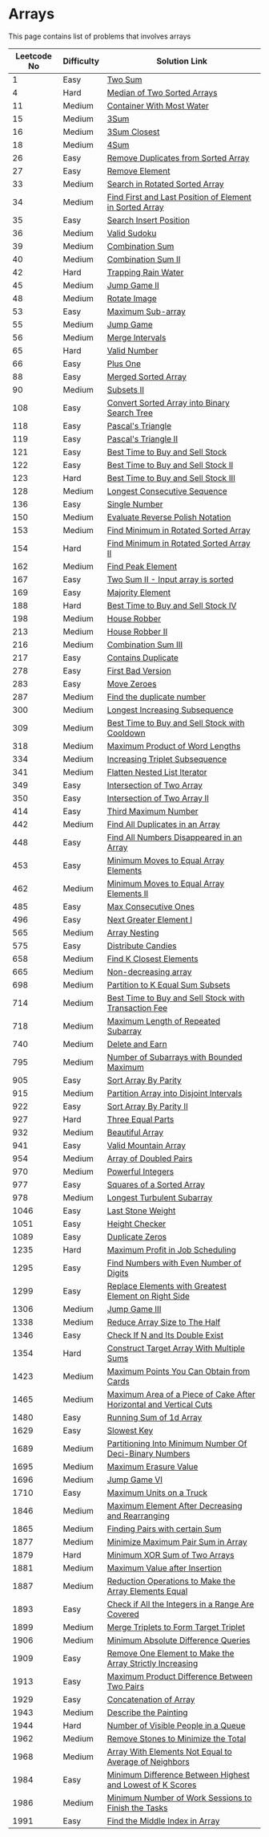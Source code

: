 # Arrays

This page contains list of problems that involves arrays

| Leetcode No | Difficulty | Solution Link                                                                                                                                                                                               |
| ----------- | ---------- | ----------------------------------------------------------------------------------------------------------------------------------------------------------------------------------------------------------- |
| 1           | Easy       | [Two Sum](../difficulty-based-problem-index/leetcode-easy/leetcode-1-two-sum.md)                                                                                                                            |
| 4           | Hard       | [Median of Two Sorted Arrays](../difficulty-based-problem-index/leetcode-hard/leetcode-4-median-of-two-sorted-arrays.md)                                                                                    |
| 11          | Medium     | [Container With Most Water](../difficulty-based-problem-index/leetcode-medium/leetcode-11-container-with-most-water.md)                                                                                     |
| 15          | Medium     | [3Sum](../difficulty-based-problem-index/leetcode-medium/leetcode-15-3sum.md)                                                                                                                               |
| 16          | Medium     | [3Sum Closest](../difficulty-based-problem-index/leetcode-medium/leetcode-16-3sum-closest.md)                                                                                                               |
| 18          | Medium     | [4Sum](../difficulty-based-problem-index/leetcode-medium/leetcode-18-4sum.md)                                                                                                                               |
| 26          | Easy       | [Remove Duplicates from Sorted Array](../difficulty-based-problem-index/leetcode-easy/leetcode-26-remove-duplicates-from-sorted-array.md)                                                                   |
| 27          | Easy       | [Remove Element](../difficulty-based-problem-index/leetcode-easy/leetcode-27-remove-element.md)                                                                                                             |
| 33          | Medium     | [Search in Rotated Sorted Array](../difficulty-based-problem-index/leetcode-medium/leetcode-33-search-in-rotated-sorted-array.md)                                                                           |
| 34          | Medium     | [Find First and Last Position of Element in Sorted Array](../difficulty-based-problem-index/leetcode-medium/leetcode-34-find-first-and-last-position-of-element-in-sorted-array.md)                         |
| 35          | Easy       | [Search Insert Position](../difficulty-based-problem-index/leetcode-easy/leetcode-35-search-insert-position.md)                                                                                             |
| 36          | Medium     | [Valid Sudoku](../difficulty-based-problem-index/leetcode-medium/leetcode-36-valid-sudoku.md)                                                                                                               |
| 39          | Medium     | [Combination Sum](../difficulty-based-problem-index/leetcode-medium/leetcode-39-combination-sum.md)                                                                                                         |
| 40          | Medium     | [Combination Sum II](../difficulty-based-problem-index/leetcode-medium/leetcode-40-combination-sum-ii.md)                                                                                                   |
| 42          | Hard       | [Trapping Rain Water](../difficulty-based-problem-index/leetcode-hard/leetcode-42-trapping-rain-water.md)                                                                                                   |
| 45          | Medium     | [Jump Game II](../difficulty-based-problem-index/leetcode-medium/leetcode-45-jump-game-ii.md)                                                                                                               |
| 48          | Medium     | [Rotate Image](../difficulty-based-problem-index/leetcode-medium/leetcode-48-rotate-image.md)                                                                                                               |
| 53          | Easy       | [Maximum Sub-array](../difficulty-based-problem-index/leetcode-easy/leetcode-53-maximum-subarray.md)                                                                                                        |
| 55          | Medium     | [Jump Game](../difficulty-based-problem-index/leetcode-medium/leetcode-55-jump-game.md)                                                                                                                     |
| 56          | Medium     | [Merge Intervals](../difficulty-based-problem-index/leetcode-medium/leetcode-56-merge-intervals.md)                                                                                                         |
| 65          | Hard       | [Valid Number](../difficulty-based-problem-index/leetcode-hard/leetcode-65-valid-number.md)                                                                                                                 |
| 66          | Easy       | [Plus One](../difficulty-based-problem-index/leetcode-easy/leetcode-66-plus-one.md)                                                                                                                         |
| 88          | Easy       | [Merged Sorted Array](../difficulty-based-problem-index/leetcode-easy/leetcode-88-merge-sorted-array.md)                                                                                                    |
| 90          | Medium     | [Subsets II](../difficulty-based-problem-index/leetcode-medium/leetcode-90-subsets-ii.md)                                                                                                                   |
| 108         | Easy       | [Convert Sorted Array into Binary Search Tree](../difficulty-based-problem-index/leetcode-easy/leetcode-108-convert-sorted-array-to-binary-search-tree.md)                                                  |
| 118         | Easy       | [Pascal's Triangle](../difficulty-based-problem-index/leetcode-easy/leetcode-118-pascals-triangle.md)                                                                                                       |
| 119         | Easy       | [Pascal's Triangle II](../difficulty-based-problem-index/leetcode-easy/leetcode-119-pascals-triangle-ii.md)                                                                                                 |
| 121         | Easy       | [Best Time to Buy and Sell Stock](../difficulty-based-problem-index/leetcode-easy/leetcode-121-best-time-to-buy-and-sell-stock.md)                                                                          |
| 122         | Easy       | [Best Time to Buy and Sell Stock II](../difficulty-based-problem-index/leetcode-easy/leetcode-122-best-time-to-buy-and-sell-stock-ii.md)                                                                    |
| 123         | Hard       | [Best Time to Buy and Sell Stock III](../difficulty-based-problem-index/leetcode-hard/leetcode-123-best-time-to-buy-and-sell-stock-iii.md)                                                                  |
| 128         | Medium     | [Longest Consecutive Sequence](../difficulty-based-problem-index/leetcode-medium/leetcode-128-longest-consecutive-sequence.md)                                                                              |
| 136         | Easy       | [Single Number](../difficulty-based-problem-index/leetcode-easy/leetcode-136-single-number.md)                                                                                                              |
| 150         | Medium     | [Evaluate Reverse Polish Notation](../difficulty-based-problem-index/leetcode-medium/leetcode-150-evaluate-reverse-polish-notation.md)                                                                      |
| 153         | Medium     | [Find Minimum in Rotated Sorted Array](../difficulty-based-problem-index/leetcode-medium/leetcode-153-find-minimum-in-rotated-sorted-array.md)                                                              |
| 154         | Hard       | [Find Minimum in Rotated Sorted Array II](../difficulty-based-problem-index/leetcode-hard/leetcode-154-find-minimum-in-rotated-sorted-array-ii.md)                                                          |
| 162         | Medium     | [Find Peak Element](../difficulty-based-problem-index/leetcode-medium/leetcode-162-find-peak-element.md)                                                                                                    |
| 167         | Easy       | [Two Sum II - Input array is sorted](../difficulty-based-problem-index/leetcode-easy/leetcode-167-two-sum-ii-input-array-is-sorted.md)                                                                      |
| 169         | Easy       | [Majority Element](../difficulty-based-problem-index/leetcode-easy/leetcode-169-majority-element.md)                                                                                                        |
| 188         | Hard       | [Best Time to Buy and Sell Stock IV](../difficulty-based-problem-index/leetcode-hard/leetcode-188-best-time-to-buy-and-sell-stock-iv.md)                                                                    |
| 198         | Medium     | [House Robber](../difficulty-based-problem-index/leetcode-medium/leetcode-198-house-robber.md)                                                                                                              |
| 213         | Medium     | [House Robber II](../difficulty-based-problem-index/leetcode-medium/leetcode-213-house-robber-ii.md)                                                                                                        |
| 216         | Medium     | [Combination Sum III](../difficulty-based-problem-index/leetcode-medium/leetcode-216-combination-sum-iii.md)                                                                                                |
| 217         | Easy       | [Contains Duplicate](../difficulty-based-problem-index/leetcode-easy/leetcode-217-contains-duplicate.md)                                                                                                    |
| 278         | Easy       | [First Bad Version](../difficulty-based-problem-index/leetcode-easy/leetcode-278-first-bad-version.md)                                                                                                      |
| 283         | Easy       | [Move Zeroes](../difficulty-based-problem-index/leetcode-easy/leetcode-283-move-zeroes.md)                                                                                                                  |
| 287         | Medium     | [Find the duplicate number](../difficulty-based-problem-index/leetcode-medium/leetcode-287-find-the-duplicate-number.md)                                                                                    |
| 300         | Medium     | [Longest Increasing Subsequence](../difficulty-based-problem-index/leetcode-medium/leetcode-300-longest-increasing-subsequence.md)                                                                          |
| 309         | Medium     | [Best Time to Buy and Sell Stock with Cooldown](../difficulty-based-problem-index/leetcode-medium/leetcode-309-best-time-to-buy-and-sell-stock-with-cooldown.md)                                            |
| 318         | Medium     | [Maximum Product of Word Lengths](../difficulty-based-problem-index/leetcode-medium/leetcode-318-maximum-product-of-word-lengths.md)                                                                        |
| 334         | Medium     | [Increasing Triplet Subsequence](../difficulty-based-problem-index/leetcode-medium/leetcode-334-increasing-triplet-subsequence.md)                                                                          |
| 341         | Medium     | [Flatten Nested List Iterator](../difficulty-based-problem-index/leetcode-medium/leetcode-341-flatten-nested-list-iterator.md)                                                                              |
| 349         | Easy       | [Intersection of Two Array](../difficulty-based-problem-index/leetcode-easy/leetcode-349-intersection-of-two-arrays.md)                                                                                     |
| 350         | Easy       | [Intersection of Two Array II](../difficulty-based-problem-index/leetcode-easy/leetcode-350-intersection-of-two-array-ii.md)                                                                                |
| 414         | Easy       | [Third Maximum Number](../difficulty-based-problem-index/leetcode-easy/leetcode-414-third-maximum-number.md)                                                                                                |
| 442         | Medium     | [Find All Duplicates in an Array](../difficulty-based-problem-index/leetcode-medium/leetcode-442-find-all-duplicates-in-an-array.md)                                                                        |
| 448         | Easy       | [Find All Numbers Disappeared in an Array](../difficulty-based-problem-index/leetcode-easy/leetcode-448-find-all-numbers-disappeared-in-an-array.md)                                                        |
| 453         | Easy       | [Minimum Moves to Equal Array Elements](../difficulty-based-problem-index/leetcode-easy/leetcode-453-minimum-moves-to-equal-array-elements.md)                                                              |
| 462         | Medium     | [Minimum Moves to Equal Array Elements II](../difficulty-based-problem-index/leetcode-medium/leetcode-462-minimum-moves-to-equal-array-elements-ii.md)                                                      |
| 485         | Easy       | [Max Consecutive Ones](../difficulty-based-problem-index/leetcode-easy/leetcode-485-max-consecutive-ones.md)                                                                                                |
| 496         | Easy       | [Next Greater Element I](../difficulty-based-problem-index/leetcode-easy/leetcode-496-next-greater-element-i.md)                                                                                            |
| 565         | Medium     | [Array Nesting](../difficulty-based-problem-index/leetcode-medium/leetcode-565-array-nesting.md)                                                                                                            |
| 575         | Easy       | [Distribute Candies](../difficulty-based-problem-index/leetcode-easy/leetcode-575-distribute-candies.md)                                                                                                    |
| 658         | Medium     | [Find K Closest Elements](../difficulty-based-problem-index/leetcode-medium/leetcode-658-find-k-closest-elements.md)                                                                                        |
| 665         | Medium     | [Non-decreasing array](../difficulty-based-problem-index/leetcode-medium/leetcode-665-non-decreasing-array.md)                                                                                              |
| 698         | Medium     | [Partition to K Equal Sum Subsets](../difficulty-based-problem-index/leetcode-medium/leetcode-698-partition-to-k-equal-sum-subsets.md)                                                                      |
| 714         | Medium     | [Best Time to Buy and Sell Stock with Transaction Fee](../difficulty-based-problem-index/leetcode-medium/leetcode-714-best-time-to-buy-and-sell-stock-with-transaction-fee.md)                              |
| 718         | Medium     | [Maximum Length of Repeated Subarray](../difficulty-based-problem-index/leetcode-medium/leetcode-718-maximum-length-of-repeated-subarray.md)                                                                |
| 740         | Medium     | [Delete and Earn](../difficulty-based-problem-index/leetcode-medium/leetcode-740-delete-and-earn.md)                                                                                                        |
| 795         | Medium     | [Number of Subarrays with Bounded Maximum](../difficulty-based-problem-index/leetcode-medium/leetcode-795-number-of-subarrays-with-bounded-maximum.md)                                                      |
| 905         | Easy       | [Sort Array By Parity](../difficulty-based-problem-index/leetcode-easy/leetcode-905-sort-array-by-parity.md)                                                                                                |
| 915         | Medium     | [Partition Array into Disjoint Intervals](../difficulty-based-problem-index/leetcode-medium/leetcode-915-partition-array-into-disjoint-intervals.md)                                                        |
| 922         | Easy       | [Sort Array By Parity II](../difficulty-based-problem-index/leetcode-easy/leetcode-922-sort-array-by-parity-ii.md)                                                                                          |
| 927         | Hard       | [Three Equal Parts](../difficulty-based-problem-index/leetcode-hard/leetcode-927-three-equal-parts.md)                                                                                                      |
| 932         | Medium     | [Beautiful Array](../difficulty-based-problem-index/leetcode-medium/leetcode-932-beautiful-array.md)                                                                                                        |
| 941         | Easy       | [Valid Mountain Array](../difficulty-based-problem-index/leetcode-easy/leetcode-941-valid-mountain-array.md)                                                                                                |
| 954         | Medium     | [Array of Doubled Pairs](../difficulty-based-problem-index/leetcode-medium/leetcode-954-array-of-doubled-pairs.md)                                                                                          |
| 970         | Medium     | [Powerful Integers](../difficulty-based-problem-index/leetcode-medium/leetcode-970-powerful-integers.md)                                                                                                    |
| 977         | Easy       | [Squares of a Sorted Array](../difficulty-based-problem-index/leetcode-easy/leetcode-977-squares-of-a-sorted-array.md)                                                                                      |
| 978         | Medium     | [Longest Turbulent Subarray](../difficulty-based-problem-index/leetcode-medium/leetcode-978-longest-turbulent-subarray.md)                                                                                  |
| 1046        | Easy       | [Last Stone Weight](../difficulty-based-problem-index/leetcode-easy/leetcode-1046-last-stone-weight.md)                                                                                                     |
| 1051        | Easy       | [Height Checker](../difficulty-based-problem-index/leetcode-easy/leetcode-1051-height-checker.md)                                                                                                           |
| 1089        | Easy       | [Duplicate Zeros](../difficulty-based-problem-index/leetcode-easy/leetcode-1089-duplicate-zeros.md)                                                                                                         |
| 1235        | Hard       | [Maximum Profit in Job Scheduling](../difficulty-based-problem-index/leetcode-hard/leetcode-1235-maximum-profit-in-job-scheduling.md)                                                                       |
| 1295        | Easy       | [Find Numbers with Even Number of Digits](../difficulty-based-problem-index/leetcode-easy/leetcode-1295-find-numbers-with-even-number-of-digits.md)                                                         |
| 1299        | Easy       | [Replace Elements with Greatest Element on Right Side](../difficulty-based-problem-index/leetcode-easy/leetcode-1299-replace-elements-with-greatest-element-on-right-side.md)                               |
| 1306        | Medium     | [Jump Game III](../difficulty-based-problem-index/leetcode-medium/leetcode-1306-jump-game-iii.md)                                                                                                           |
| 1338        | Medium     | [Reduce Array Size to The Half](../difficulty-based-problem-index/leetcode-medium/leetcode-1338-reduce-array-size-to-the-half.md)                                                                           |
| 1346        | Easy       | [Check If N and Its Double Exist](../difficulty-based-problem-index/leetcode-easy/leetcode-1346-check-if-n-and-its-double-exist.md)                                                                         |
| 1354        | Hard       | [Construct Target Array With Multiple Sums](../difficulty-based-problem-index/leetcode-hard/leetcode-1354-construct-target-array-with-multiple-sums.md)                                                     |
| 1423        | Medium     | [Maximum Points You Can Obtain from Cards](../difficulty-based-problem-index/leetcode-medium/leetcode-1423-maximum-points-you-can-obtain-from-cards.md)                                                     |
| 1465        | Medium     | [Maximum Area of a Piece of Cake After Horizontal and Vertical Cuts](../difficulty-based-problem-index/leetcode-medium/leetcode-1465-maximum-area-of-a-piece-of-cake-after-horizontal-and-vertical-cuts.md) |
| 1480        | Easy       | [Running Sum of 1d Array](../difficulty-based-problem-index/leetcode-easy/leetcode-1480-running-sum-of-1d-array.md)                                                                                         |
| 1629        | Easy       | [Slowest Key](../difficulty-based-problem-index/leetcode-easy/leetcode-1629-slowest-key.md)                                                                                                                 |
| 1689        | Medium     | [Partitioning Into Minimum Number Of Deci-Binary Numbers](../difficulty-based-problem-index/leetcode-medium/leetcode-1689-partitioning-into-minimum-number-of-deci-binary-numbers.md)                       |
| 1695        | Medium     | [Maximum Erasure Value](../difficulty-based-problem-index/leetcode-medium/leetcode-1695-maximum-erasure-value.md)                                                                                           |
| 1696        | Medium     | [Jump Game VI](../difficulty-based-problem-index/leetcode-medium/leetcode-1696-jump-game-vi.md)                                                                                                             |
| 1710        | Easy       | [Maximum Units on a Truck](../difficulty-based-problem-index/leetcode-easy/leetcode-1710-maximum-units-on-a-truck.md)                                                                                       |
| 1846        | Medium     | [Maximum Element After Decreasing and Rearranging](../difficulty-based-problem-index/leetcode-medium/leetcode-1846-maximum-element-after-decreasing-and-rearranging.md)                                     |
| 1865        | Medium     | [Finding Pairs with certain Sum](../difficulty-based-problem-index/leetcode-medium/leetcode-1865-finding-pairs-with-a-certain-sum.md)                                                                       |
| 1877        | Medium     | [Minimize Maximum Pair Sum in Array](../difficulty-based-problem-index/leetcode-medium/leetcode-1877-minimize-maximum-pair-sum-in-array.md)                                                                 |
| 1879        | Hard       | [Minimum XOR Sum of Two Arrays](../difficulty-based-problem-index/leetcode-hard/leetcode-1879-minimum-xor-sum-of-two-arrays.md)                                                                             |
| 1881        | Medium     | [Maximum Value after Insertion](../difficulty-based-problem-index/leetcode-medium/leetcode-1881-maximum-value-after-insertion.md)                                                                           |
| 1887        | Medium     | [Reduction Operations to Make the Array Elements Equal](../difficulty-based-problem-index/leetcode-medium/leetcode-1887-reduction-operations-to-make-the-array-elements-equal.md)                           |
| 1893        | Easy       | [Check if All the Integers in a Range Are Covered](../difficulty-based-problem-index/leetcode-easy/leetcode-1893-check-if-all-the-integers-in-a-range-are-covered.md)                                       |
| 1899        | Medium     | [Merge Triplets to Form Target Triplet](../difficulty-based-problem-index/leetcode-medium/leetcode-1899-merge-triplets-to-form-target-triplet.md)                                                           |
| 1906        | Medium     | [Minimum Absolute Difference Queries](../difficulty-based-problem-index/leetcode-medium/leetcode-1906-minimum-absolute-difference-queries.md)                                                               |
| 1909        | Easy       | [Remove One Element to Make the Array Strictly Increasing](../difficulty-based-problem-index/leetcode-easy/leetcode-1909-remove-one-element-to-make-the-array-strictly-increasing.md)                       |
| 1913        | Easy       | [Maximum Product Difference Between Two Pairs](../difficulty-based-problem-index/leetcode-easy/leetcode-1913-maximum-product-difference-between-two-pairs.md)                                               |
| 1929        | Easy       | [Concatenation of Array](../difficulty-based-problem-index/leetcode-easy/leetcode-1929-concatenation-of-array.md)                                                                                           |
| 1943        | Medium     | [Describe the Painting](../difficulty-based-problem-index/leetcode-medium/leetcode-1943-describe-the-painting.md)                                                                                           |
| 1944        | Hard       | [Number of Visible People in a Queue](../difficulty-based-problem-index/leetcode-hard/leetcode-1944-number-of-visible-people-in-a-queue.md)                                                                 |
| 1962        | Medium     | [Remove Stones to Minimize the Total](../difficulty-based-problem-index/leetcode-medium/leetcode-1962-remove-stones-to-minimize-the-total.md)                                                               |
| 1968        | Medium     | [Array With Elements Not Equal to Average of Neighbors](../difficulty-based-problem-index/leetcode-medium/leetcode-1968-array-with-elements-not-equal-to-average-of-neighbors.md)                           |
| 1984        | Easy       | [Minimum Difference Between Highest and Lowest of K Scores](../difficulty-based-problem-index/leetcode-easy/leetcode-1984-minimum-difference-between-highest-and-lowest-of-k-scores.md)                     |
| 1986        | Medium     | [Minimum Number of Work Sessions to Finish the Tasks](../difficulty-based-problem-index/leetcode-medium/leetcode-1986-minimum-number-of-work-sessions-to-finish-the-tasks.md)                               |
| 1991        | Easy       | [Find the Middle Index in Array](../difficulty-based-problem-index/leetcode-easy/leetcode-1991-find-the-middle-index-in-array.md)                                                                           |

